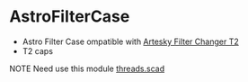 # AstroFilterCase
 
  * Astro Filter Case   ompatible with [Artesky Filter Changer T2](https://www.telescopi-artesky.it/it/193-slitte-portafiltri)
   * T2 caps
 
 NOTE
 Need use this module [threads.scad](https://dkprojects.net/openscad-threads/threads.scad)



